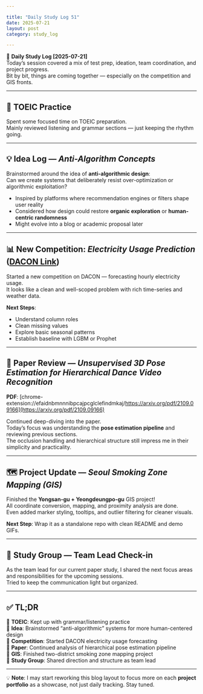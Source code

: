 ```yaml
---

title: "Daily Study Log 51"
date: 2025-07-21
layout: post
category: study_log

---
```


🧠 **Daily Study Log [2025-07-21]**  
Today’s session covered a mix of test prep, ideation, team coordination, and project progress.  
Bit by bit, things are coming together — especially on the competition and GIS fronts.

---

## 📝 TOEIC Practice

Spent some focused time on TOEIC preparation.  
Mainly reviewed listening and grammar sections — just keeping the rhythm going.

---

## 💡 Idea Log — *Anti-Algorithm Concepts*

Brainstormed around the idea of **anti-algorithmic design**:  
Can we create systems that deliberately resist over-optimization or algorithmic exploitation?

- Inspired by platforms where recommendation engines or filters shape user reality  
- Considered how design could restore **organic exploration** or **human-centric randomness**  
- Might evolve into a blog or academic proposal later

---

## 📊 New Competition: *Electricity Usage Prediction* ([DACON Link](https://dacon.io/competitions/official/236531/overview/description))

Started a new competition on DACON — forecasting hourly electricity usage.  
It looks like a clean and well-scoped problem with rich time-series and weather data.

**Next Steps**:  
- Understand column roles  
- Clean missing values  
- Explore basic seasonal patterns  
- Establish baseline with LGBM or Prophet

---

## 📄 Paper Review — *Unsupervised 3D Pose Estimation for Hierarchical Dance Video Recognition*

**PDF**: [chrome-extension://efaidnbmnnnibpcajpcglclefindmkaj/https://arxiv.org/pdf/2109.09166](https://arxiv.org/pdf/2109.09166)  

Continued deep-diving into the paper.  
Today’s focus was understanding the **pose estimation pipeline** and reviewing previous sections.  
The occlusion handling and hierarchical structure still impress me in their simplicity and practicality.

---

## 🗺 Project Update — *Seoul Smoking Zone Mapping (GIS)*

Finished the **Yongsan-gu + Yeongdeungpo-gu** GIS project!  
All coordinate conversion, mapping, and proximity analysis are done.  
Even added marker styling, tooltips, and outlier filtering for cleaner visuals.

**Next Step**: Wrap it as a standalone repo with clean README and demo GIFs.

---

## 👥 Study Group — Team Lead Check-in

As the team lead for our current paper study, I shared the next focus areas and responsibilities for the upcoming sessions.  
Tried to keep the communication light but organized.

---

## ✅ TL;DR

📍 **TOEIC**: Kept up with grammar/listening practice  
📍 **Idea**: Brainstormed “anti-algorithmic” systems for more human-centered design  
📍 **Competition**: Started DACON electricity usage forecasting  
📍 **Paper**: Continued analysis of hierarchical pose estimation pipeline  
📍 **GIS**: Finished two-district smoking zone mapping project  
📍 **Study Group**: Shared direction and structure as team lead

---

💡 **Note**: I may start reworking this blog layout to focus more on each **project portfolio** as a showcase, not just daily tracking. Stay tuned.
